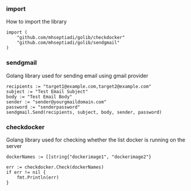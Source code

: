 ### import
How to import the library
```
import (
	"github.com/mhseptiadi/golib/checkdocker"
	"github.com/mhseptiadi/golib/sendgmail"
)
```

### sendgmail
Golang library used for sending email using gmail provider

```
recipients := "target1@example.com,target2@example.com"
subject := "Test Email Subject"
body := "Test Email Body"
sender := "sender@yourgmaildomain.com"
password := "senderpassword"
sendgmail.Send(recipients, subject, body, sender, password)
```

### checkdocker
Golang library used for checking whether the list docker is running on the server

```
dockerNames := []string{"dockerimage1", "dockerimage2"}

err := checkdocker.Check(dockerNames)
if err != nil {
	fmt.Println(err)
}
```